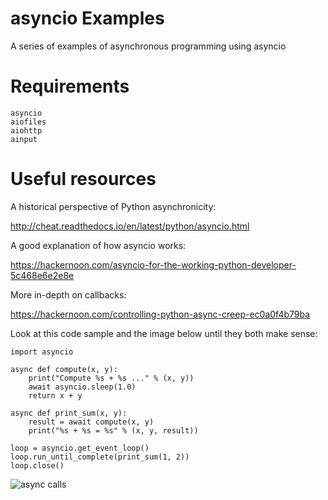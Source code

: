 # asyncio Examples
A series of examples of asynchronous programming using asyncio

# Requirements
```
asyncio
aiofiles
aiohttp
ainput
```

# Useful resources
A historical perspective of Python asynchronicity:

http://cheat.readthedocs.io/en/latest/python/asyncio.html

A good explanation of how asyncio works:

https://hackernoon.com/asyncio-for-the-working-python-developer-5c468e6e2e8e

More in-depth on callbacks:

https://hackernoon.com/controlling-python-async-creep-ec0a0f4b79ba

Look at this code sample and the image below until they both make sense:
```
import asyncio

async def compute(x, y):
    print("Compute %s + %s ..." % (x, y))
    await asyncio.sleep(1.0)
    return x + y

async def print_sum(x, y):
    result = await compute(x, y)
    print("%s + %s = %s" % (x, y, result))

loop = asyncio.get_event_loop()
loop.run_until_complete(print_sum(1, 2))
loop.close()
```
![async calls](https://docs.python.org/3/_images/tulip_coro.png)
